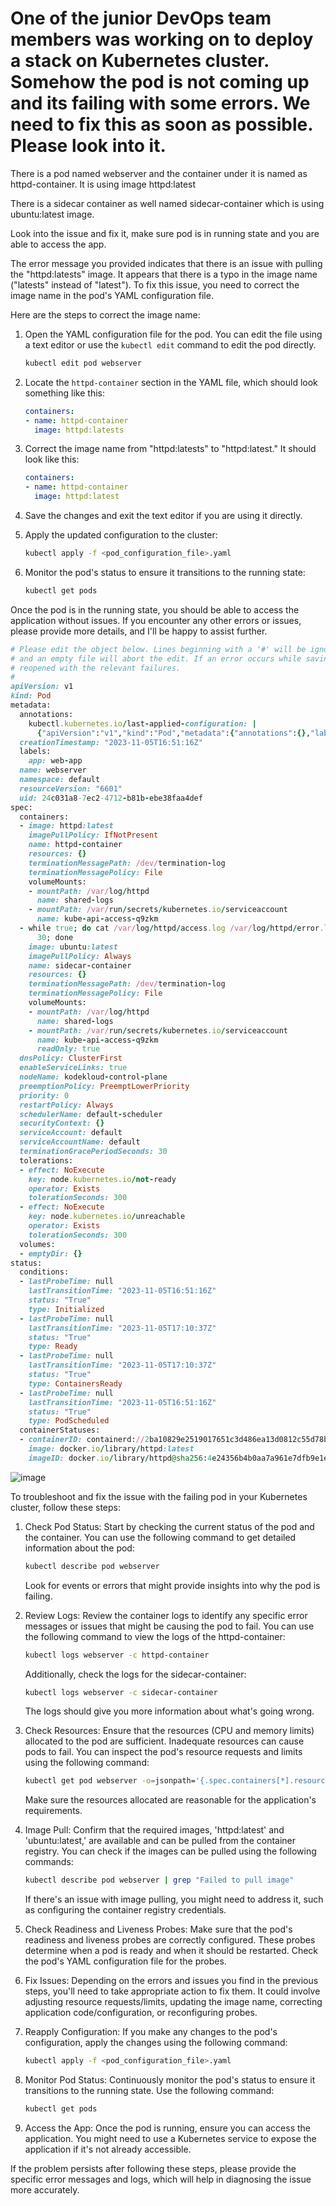 # One of the junior DevOps team members was working on to deploy a stack on Kubernetes cluster. Somehow the pod is not coming up and its failing with some errors. We need to fix this as soon as possible. Please look into it.


There is a pod named webserver and the container under it is named as httpd-container. It is using image httpd:latest

There is a sidecar container as well named sidecar-container which is using ubuntu:latest image.

Look into the issue and fix it, make sure pod is in running state and you are able to access the app.

The error message you provided indicates that there is an issue with pulling the "httpd:latests" image. It appears that there is a typo in the image name ("latests" instead of "latest"). To fix this issue, you need to correct the image name in the pod's YAML configuration file. 

Here are the steps to correct the image name:

1. Open the YAML configuration file for the pod. You can edit the file using a text editor or use the `kubectl edit` command to edit the pod directly.

   ```bash
   kubectl edit pod webserver
   ```

2. Locate the `httpd-container` section in the YAML file, which should look something like this:

   ```yaml
   containers:
   - name: httpd-container
     image: httpd:latests
   ```

3. Correct the image name from "httpd:latests" to "httpd:latest." It should look like this:

   ```yaml
   containers:
   - name: httpd-container
     image: httpd:latest
   ```

4. Save the changes and exit the text editor if you are using it directly.

5. Apply the updated configuration to the cluster:

   ```bash
   kubectl apply -f <pod_configuration_file>.yaml
   ```

6. Monitor the pod's status to ensure it transitions to the running state:

   ```bash
   kubectl get pods
   ```

Once the pod is in the running state, you should be able to access the application without issues. If you encounter any other errors or issues, please provide more details, and I'll be happy to assist further.



```ruby
# Please edit the object below. Lines beginning with a '#' will be ignored,
# and an empty file will abort the edit. If an error occurs while saving this file will be
# reopened with the relevant failures.
#
apiVersion: v1
kind: Pod
metadata:
  annotations:
    kubectl.kubernetes.io/last-applied-configuration: |
      {"apiVersion":"v1","kind":"Pod","metadata":{"annotations":{},"labels":{"app":"web-app"},"name":"webserver","namespace":"default"},"spec":{"containers":[{"image":"httpd:latest","name":"httpd-container","volumeMounts":[{"mountPath":"/var/log/httpd","name":"shared-logs"}]},{"command":["sh","-c","while true; do cat /var/log/httpd/access.log /var/log/httpd/error.log; sleep 30; done"],"image":"ubuntu:latest","name":"sidecar-container","volumeMounts":[{"mountPath":"/var/log/httpd","name":"shared-logs"}]}],"volumes":[{"emptyDir":{},"name":"shared-logs"}]}}
  creationTimestamp: "2023-11-05T16:51:16Z"
  labels:
    app: web-app
  name: webserver
  namespace: default
  resourceVersion: "6601"
  uid: 24c031a8-7ec2-4712-b81b-ebe38faa4def
spec:
  containers:
  - image: httpd:latest
    imagePullPolicy: IfNotPresent
    name: httpd-container
    resources: {}
    terminationMessagePath: /dev/termination-log
    terminationMessagePolicy: File
    volumeMounts:
    - mountPath: /var/log/httpd
      name: shared-logs
    - mountPath: /var/run/secrets/kubernetes.io/serviceaccount
      name: kube-api-access-q9zkm
  - while true; do cat /var/log/httpd/access.log /var/log/httpd/error.log; sleep
      30; done
    image: ubuntu:latest
    imagePullPolicy: Always
    name: sidecar-container
    resources: {}
    terminationMessagePath: /dev/termination-log
    terminationMessagePolicy: File
    volumeMounts:
    - mountPath: /var/log/httpd
      name: shared-logs
    - mountPath: /var/run/secrets/kubernetes.io/serviceaccount
      name: kube-api-access-q9zkm
      readOnly: true
  dnsPolicy: ClusterFirst
  enableServiceLinks: true
  nodeName: kodekloud-control-plane
  preemptionPolicy: PreemptLowerPriority
  priority: 0
  restartPolicy: Always
  schedulerName: default-scheduler
  securityContext: {}
  serviceAccount: default
  serviceAccountName: default
  terminationGracePeriodSeconds: 30
  tolerations:
  - effect: NoExecute
    key: node.kubernetes.io/not-ready
    operator: Exists
    tolerationSeconds: 300
  - effect: NoExecute
    key: node.kubernetes.io/unreachable
    operator: Exists
    tolerationSeconds: 300
  volumes:
  - emptyDir: {}
status:
  conditions:
  - lastProbeTime: null
    lastTransitionTime: "2023-11-05T16:51:16Z"
    status: "True"
    type: Initialized
  - lastProbeTime: null
    lastTransitionTime: "2023-11-05T17:10:37Z"
    status: "True"
    type: Ready
  - lastProbeTime: null
    lastTransitionTime: "2023-11-05T17:10:37Z"
    status: "True"
    type: ContainersReady
  - lastProbeTime: null
    lastTransitionTime: "2023-11-05T16:51:16Z"
    status: "True"
    type: PodScheduled
  containerStatuses:
  - containerID: containerd://2ba10829e2519017651c3d486ea13d0812c55d78b6d1cda66cb5c47196fc7205
    image: docker.io/library/httpd:latest
    imageID: docker.io/library/httpd@sha256:4e24356b4b0aa7a961e7dfb9e1e5025ca3874c532fa5d999f13f8fc33c09d1b7
```


![image](https://github.com/Althaf-official/KodeKloud_K8s_SysAdmin_level1/assets/105126131/67d9d3d8-3c27-443b-8607-9fb33806354e)




To troubleshoot and fix the issue with the failing pod in your Kubernetes cluster, follow these steps:

1. Check Pod Status:
   Start by checking the current status of the pod and the container. You can use the following command to get detailed information about the pod:

   ```bash
   kubectl describe pod webserver
   ```

   Look for events or errors that might provide insights into why the pod is failing.

2. Review Logs:
   Review the container logs to identify any specific error messages or issues that might be causing the pod to fail. You can use the following command to view the logs of the httpd-container:

   ```bash
   kubectl logs webserver -c httpd-container
   ```

   Additionally, check the logs for the sidecar-container:

   ```bash
   kubectl logs webserver -c sidecar-container
   ```

   The logs should give you more information about what's going wrong.

3. Check Resources:
   Ensure that the resources (CPU and memory limits) allocated to the pod are sufficient. Inadequate resources can cause pods to fail. You can inspect the pod's resource requests and limits using the following command:

   ```bash
   kubectl get pod webserver -o=jsonpath='{.spec.containers[*].resources}'
   ```

   Make sure the resources allocated are reasonable for the application's requirements.

4. Image Pull:
   Confirm that the required images, 'httpd:latest' and 'ubuntu:latest,' are available and can be pulled from the container registry. You can check if the images can be pulled using the following commands:

   ```bash
   kubectl describe pod webserver | grep "Failed to pull image"
   ```

   If there's an issue with image pulling, you might need to address it, such as configuring the container registry credentials.

5. Check Readiness and Liveness Probes:
   Make sure that the pod's readiness and liveness probes are correctly configured. These probes determine when a pod is ready and when it should be restarted. Check the pod's YAML configuration file for the probes.

6. Fix Issues:
   Depending on the errors and issues you find in the previous steps, you'll need to take appropriate action to fix them. It could involve adjusting resource requests/limits, updating the image name, correcting application code/configuration, or reconfiguring probes.

7. Reapply Configuration:
   If you make any changes to the pod's configuration, apply the changes using the following command:

   ```bash
   kubectl apply -f <pod_configuration_file>.yaml
   ```

8. Monitor Pod Status:
   Continuously monitor the pod's status to ensure it transitions to the running state. Use the following command:

   ```bash
   kubectl get pods
   ```

9. Access the App:
   Once the pod is running, ensure you can access the application. You might need to use a Kubernetes service to expose the application if it's not already accessible.

If the problem persists after following these steps, please provide the specific error messages and logs, which will help in diagnosing the issue more accurately.
